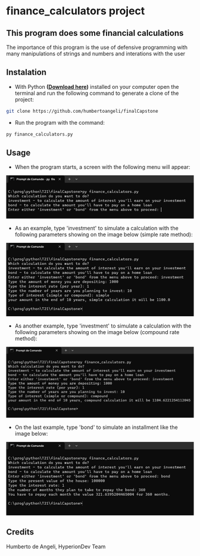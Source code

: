 # finance_calculators project

## This program does some financial calculations

The importance of this program is the use of defensive programming with many manipulations of strings and numbers
and interations with the user

## Instalation

- With Python **([Download here](https://www.python.org/downloads/))** installed on your computer open the terminal and run the following command to generate a clone of the project:

```bash
git clone https://github.com/humbertoangeli/finalCapstone
```

- Run the program with the command:
```bash
py finance_calculators.py
```
## Usage

- When the program starts, a screen with the following menu will appear:

![finance01](blob/finance01.png)

- As an example, type 'investment' to simulate a calculation with the following parameters showing on the image below (simple rate method):

![finance02](blob/finance02.png)

- As another example, type 'investment' to simulate a calculation with the following parameters showing on the image below (compound rate method):

![finance03](blob/finance03.png)

- On the last example, type 'bond' to simulate an installment like the image below:

![finance04](blob/finance04.png)

## Credits

Humberto de Angeli, HyperionDev Team

